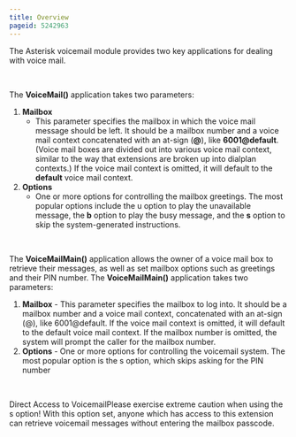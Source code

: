 ```yaml
---
title: Overview
pageid: 5242963
---
```


The Asterisk voicemail module provides two key applications for dealing with voice mail.

 

The **VoiceMail()** application takes two parameters:

1. **Mailbox**
	* This parameter specifies the mailbox in which the voice mail message should be left. It should be a mailbox number and a voice mail context concatenated with an at-sign (**@**), like **6001@default**. (Voice mail boxes are divided out into various voice mail context, similar to the way that extensions are broken up into dialplan contexts.) If the voice mail context is omitted, it will default to the **default** voice mail context.
2. **Options**
	* One or more options for controlling the mailbox greetings. The most popular options include the u option to play the unavailable message, the **b** option to play the busy message, and the **s** option to skip the system-generated instructions.

 

The **VoiceMailMain()** application allows the owner of a voice mail box to retrieve their messages, as well as set mailbox options such as greetings and their PIN number. The **VoiceMailMain()** application takes two parameters:

1. **Mailbox** - This parameter specifies the mailbox to log into. It should be a mailbox number and a voice mail context, concatenated with an at-sign (@), like 6001@default. If the voice mail context is omitted, it will default to the default voice mail context. If the mailbox number is omitted, the system will prompt the caller for the mailbox number.
2. **Options** - One or more options for controlling the voicemail system. The most popular option is the s option, which skips asking for the PIN number

 

Direct Access to VoicemailPlease exercise extreme caution when using the s option! With this option set, anyone which has access to this extension can retrieve voicemail messages without entering the mailbox passcode.

